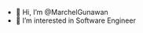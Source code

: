 - 👋 Hi, I’m @MarchelGunawan
- 👀 I’m interested in Software Engineer

<!---
MarchelGunawan/MarchelGunawan is a ✨ special ✨ repository because its `README.md` (this file) appears on your GitHub profile.
You can click the Preview link to take a look at your changes.
--->
